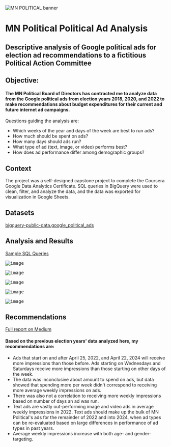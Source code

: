 ![MN POLITICAL banner](https://github.com/dsad8000/mnpolitical/assets/98616377/a7ad78c2-fe6e-4354-be9f-12a0f59fd14c)
# MN Political Political Ad Analysis
## Descriptive analysis of Google political ads for election ad recommendations to a fictitious Political Action Committee

## **Objective:**
#### The MN Political Board of Directors has contracted me to analyze data from the Google political ads from election years 2018, 2020, and 2022 to make recommendations about budget expenditures for their current and future internet ad campaigns.
Questions guiding the analysis are:
* Which weeks of the year and days of the week are best to run ads?
* How much should be spent on ads?
* How many days should ads run?
* What type of ad (text, image, or video) performs best?
* How does ad performance differ among demographic groups?

## Context
The project was a self-designed capstone project to complete the Coursera Google Data Analytics Certificate. SQL queries in BigQuery were used to clean, filter, and analyze the data, and the data was exported for visualization in Google Sheets.

## **Datasets**
[bigquery-public-data.google_political_ads](https://console.cloud.google.com/bigquery?_ga=2.2789936.1651045075.1687355687-572369547.1687355687&_gac=1.215615205.1687355689.CjwKCAjwv8qkBhAnEiwAkY-ahgGIt8TucK1x6-L3ePvmhdMDs3TFFhemhcc6rB5A_YmQe0z_D0LsNxoCbe0QAvD_BwE&pli=1&project=capstone-advertising-dataset&ws=!1m4!1m3!3m2!1sbigquery-public-data!2sgoogle_political_ads)

## Analysis and Results
[Sample SQL Queries](https://github.com/dsad8000/mnpolitical/tree/main/sql_queries)

<kbd>![image](https://github.com/dsad8000/mnpolitical/assets/98616377/083a80e2-7d6f-40d8-a661-f254cc515b21)<kbd>

<kbd>![image](https://github.com/dsad8000/mnpolitical/assets/98616377/b6730322-d8e0-4b97-a634-f60b96327040)<kbd>

<kbd>![image](https://github.com/dsad8000/mnpolitical/assets/98616377/1deb336f-0335-4aa5-af15-a47b38e18269)<kbd>

<kbd>![image](https://github.com/dsad8000/mnpolitical/assets/98616377/f3375f0f-008b-472e-b355-d66f0d17b77c)<kbd>

<kbd>![image](https://github.com/dsad8000/mnpolitical/assets/98616377/3328d94f-fa72-4fb2-ab9b-cb6df4ae12e8)<kbd>

## Recommendations
[Full report on Medium](https://danielle-sadler.medium.com/mn-political-election-ad-analysis-8175f31b8393)
#### Based on the previous election years' data analyzed here, my recommendations are:
* Ads that start on and after April 25, 2022, and April 22, 2024 will receive more impressions than those before. Ads starting on Wednesdays and Saturdays receive more impressions than those starting on other days of the week.
* The data was inconclusive about amount to spend on ads, but data showed that spending more per week didn't correspond to receiving more average weekly impressions on ads.
* There was also not a correlation to receiving more weekly impressions based on number of days an ad was run.
* Text ads are vastly out-performing image and video ads in average weekly impressions in 2022. Text ads should make up the bulk of MN Political's ads for the remainder of 2022 and into 2024, when ad types can be re-evaluated based on large differences in performance of ad types in past years.
* Average weekly impressions increase with both age- and gender-targeting.
